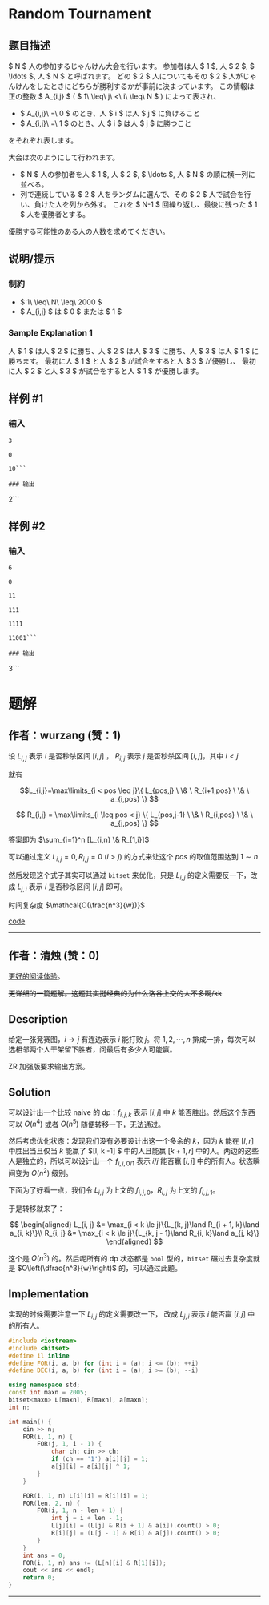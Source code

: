 # Random Tournament

## 题目描述

[problemUrl]: https://atcoder.jp/contests/m-solutions2019/tasks/m_solutions2019_f

$ N $ 人の参加するじゃんけん大会を行います。 参加者は人 $ 1 $, 人 $ 2 $, $ \ldots $, 人 $ N $ と呼ばれます。 どの $ 2 $ 人についてもその $ 2 $ 人がじゃんけんをしたときにどちらが勝利するかが事前に決まっています。 この情報は正の整数 $ A_{i,j} $ ( $ 1\ \leq\ j\ <\ i\ \leq\ N $ ) によって表され、

- $ A_{i,j}\ =\ 0 $ のとき、人 $ i $ は人 $ j $ に負けること
- $ A_{i,j}\ =\ 1 $ のとき、人 $ i $ は人 $ j $ に勝つこと

をそれぞれ表します。

大会は次のようにして行われます。

- $ N $ 人の参加者を人 $ 1 $, 人 $ 2 $, $ \ldots $, 人 $ N $ の順に横一列に並べる。
- 列で連続している $ 2 $ 人をランダムに選んで、その $ 2 $ 人で試合を行い、負けた人を列から外す。 これを $ N-1 $ 回繰り返し、最後に残った $ 1 $ 人を優勝者とする。

優勝する可能性のある人の人数を求めてください。

## 说明/提示

### 制約

- $ 1\ \leq\ N\ \leq\ 2000 $
- $ A_{i,j} $ は $ 0 $ または $ 1 $

### Sample Explanation 1

人 $ 1 $ は人 $ 2 $ に勝ち、人 $ 2 $ は人 $ 3 $ に勝ち、人 $ 3 $ は人 $ 1 $ に勝ちます。 最初に人 $ 1 $ と人 $ 2 $ が試合をすると人 $ 3 $ が優勝し、 最初に人 $ 2 $ と人 $ 3 $ が試合をすると人 $ 1 $ が優勝します。

## 样例 #1

### 输入

```
3
0
10```

### 输出

```
2```

## 样例 #2

### 输入

```
6
0
11
111
1111
11001```

### 输出

```
3```

# 题解

## 作者：wurzang (赞：1)

设 $L_{i,j}$ 表示 $i$ 是否秒杀区间 $[i,j]$ ， $R_{i,j}$ 表示 $j$ 是否秒杀区间 $[i,j]$，其中 $i<j$

就有

$$L_{i,j}=\max\limits_{i < pos \leq j}\{ L_{pos,j} \  \&  \ R_{i+1,pos} \ \& \ a_{i,pos} \} $$

$$
R_{i,j} = \max\limits_{i \leq pos < j} \{ L_{pos,j-1} \ \& \ R_{i,pos} \ \& \ a_{j,pos}  \}
$$


答案即为 $\sum_{i=1}^n [L_{i,n} \& R_{1,i}]$

可以通过定义 $L_{i,j}=0,R_{i,j}=0 \ (i > j)$ 的方式来让这个 $pos$ 的取值范围达到 $1 \sim n$

然后发现这个式子其实可以通过 `bitset` 来优化，只是 $L_{i,j}$ 的定义需要反一下，改成 $L_{j,i}$ 表示 $i$ 是否秒杀区间 $[i,j]$ 即可。


时间复杂度 $\mathcal{O(\frac{n^3}{w})}$

[code](https://atcoder.jp/contests/m-solutions2019/submissions/16969807)

---

## 作者：清烛 (赞：0)

[更好的阅读体验](https://blog.imyangty.com/sol-msolutions2019f/)。

~~更详细的一篇题解。这题其实挺经典的为什么洛谷上交的人不多啊/kk~~

## Description

给定一张竞赛图，$i\to j$ 有连边表示 $i$ 能打败 $j$。将 $1,2,\cdots,n$ 排成一排，每次可以选相邻两个人干架留下胜者，问最后有多少人可能赢。

ZR 加强版要求输出方案。

## Solution

可以设计出一个比较 naive 的 dp：$f_{i, j, k}$ 表示 $[i, j]$ 中 $k$ 能否胜出。然后这个东西可以 $O(n^4)$ 或者 $O(n^5)$ 随便转移一下，无法通过。

然后考虑优化状态：发现我们没有必要设计出这一个多余的 $k$，因为 $k$ 能在 $[l, r]$ 中胜出当且仅当 $k$ 能赢了 $[l, k -1] $ 中的人且能赢 $[k + 1, r]$ 中的人。两边的这些人是独立的，所以可以设计出一个 $f_{i, j, 0/1}$ 表示 $i/j$ 能否赢 $[i, j]$ 中的所有人。状态瞬间变为 $O(n^2)$ 级别。

下面为了好看一点，我们令 $L_{i, j}$ 为上文的 $f_{i, j, 0}$，$R_{i, j}$ 为上文的 $f_{i, j ,1}$。

于是转移就来了：

$$
\begin{aligned}
L_{i, j} &= \max_{i < k \le j}\{L_{k, j}\land R_{i + 1, k}\land a_{i, k}\}\\
R_{i, j} &= \max_{i < k \le j}\{L_{k, j - 1}\land R_{i, k}\land a_{j, k}\}
\end{aligned}
$$

这个是 $O(n^3)$ 的。然后呢所有的 dp 状态都是 `bool` 型的，`bitset` 碾过去复杂度就是 $O\left(\dfrac{n^3}{w}\right)$ 的，可以通过此题。

## Implementation

实现的时候需要注意一下 $L_{i, j}$ 的定义需要改一下， 改成 $L_{j, i}$ 表示 $i$ 能否赢 $[i, j]$ 中的所有人。

```cpp
#include <iostream>
#include <bitset>
#define il inline
#define FOR(i, a, b) for (int i = (a); i <= (b); ++i)
#define DEC(i, a, b) for (int i = (a); i >= (b); --i)

using namespace std;
const int maxn = 2005;
bitset<maxn> L[maxn], R[maxn], a[maxn];
int n;

int main() {
    cin >> n;
    FOR(i, 1, n) {
        FOR(j, 1, i - 1) {
            char ch; cin >> ch;
            if (ch == '1') a[i][j] = 1;
            a[j][i] = a[i][j] ^ 1;
        }
    }

    FOR(i, 1, n) L[i][i] = R[i][i] = 1;
    FOR(len, 2, n) {
        FOR(i, 1, n - len + 1) {
            int j = i + len - 1;
            L[j][i] = (L[j] & R[i + 1] & a[i]).count() > 0;
            R[i][j] = (L[j - 1] & R[i] & a[j]).count() > 0;
        }
    }
    int ans = 0;
    FOR(i, 1, n) ans += (L[n][i] & R[1][i]);
    cout << ans << endl;
    return 0;
}
```



---

